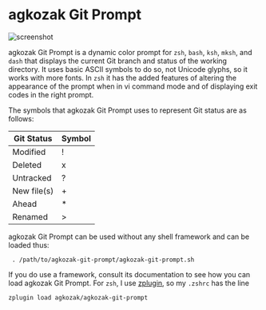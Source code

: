 # agkozak Git Prompt
![screenshot](https://github.com/agkozak/agkozak-git-prompt/raw/master/img/agkozak-git-prompt.jpg)


agkozak Git Prompt is a dynamic color prompt for `zsh`, `bash`, `ksh`, `mksh`, and `dash` that displays the current Git branch and status of the working directory. It uses basic ASCII symbols to do so, not Unicode glyphs, so it works with more fonts. In `zsh` it has the added features of altering the appearance of the prompt when in vi command mode and of displaying exit codes in the right prompt.

The symbols that agkozak Git Prompt uses to represent Git status are as follows:

Git Status | Symbol
--- | ---
Modified | !
Deleted | x
Untracked | ?
New file(s) | +
Ahead | \*
Renamed | >

agkozak Git Prompt can be used without any shell framework and can be loaded thus:

     . /path/to/agkozak-git-prompt/agkozak-git-prompt.sh

If you do use a framework, consult its documentation to see how you can load agkozak Git Prompt. For `zsh`, I use [zplugin](https://github.com/zdharma/zplugin), so my `.zshrc` has the line

    zplugin load agkozak/agkozak-git-prompt

